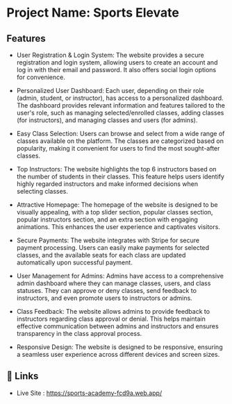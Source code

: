 
# Project Name: Sports Elevate




## Features

- User Registration & Login System: The website provides a secure registration and login system, allowing users to create an account and log in with their email and password. It also offers social login options for convenience.

- Personalized User Dashboard: Each user, depending on their role (admin, student, or instructor), has access to a personalized dashboard. The dashboard provides relevant information and features tailored to the user's role, such as managing selected/enrolled classes, adding classes (for instructors), and managing classes and users (for admins).

- Easy Class Selection: Users can browse and select from a wide range of classes available on the platform. The classes are categorized based on popularity, making it convenient for users to find the most sought-after classes.

- Top Instructors: The website highlights the top 6 instructors based on the number of students in their classes. This feature helps users identify highly regarded instructors and make informed decisions when selecting classes.

- Attractive Homepage: The homepage of the website is designed to be visually appealing, with a top slider section, popular classes section, popular instructors section, and an extra section with engaging animations. This enhances the user experience and captivates visitors.

- Secure Payments: The website integrates with Stripe for secure payment processing. Users can easily make payments for selected classes, and the available seats for each class are updated automatically upon successful payment.

- User Management for Admins: Admins have access to a comprehensive admin dashboard where they can manage classes, users, and class statuses. They can approve or deny classes, send feedback to instructors, and even promote users to instructors or admins.

- Class Feedback: The website allows admins to provide feedback to instructors regarding class approval or denial. This helps maintain effective communication between admins and instructors and ensures transparency in the class approval process.

- Responsive Design: The website is designed to be responsive, ensuring a seamless user experience across different devices and screen sizes.
## 🔗 Links
- Live Site : https://sports-academy-fcd9a.web.app/